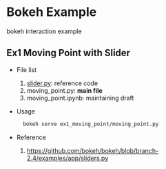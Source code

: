 # Bokeh Example
bokeh interaction example

## Ex1 Moving Point with Slider

+ File list
  1. [slider.py](https://github.com/bokeh/bokeh/blob/branch-2.4/examples/app/sliders.py): reference code
  2. moving_point.py: **main file**
  3. moving_point.ipynb: maintaining draft

+ Usage
  ```bash
    bokeh serve ex1_moving_point/moving_point.py
  ```
+ Reference
  1. https://github.com/bokeh/bokeh/blob/branch-2.4/examples/app/sliders.py